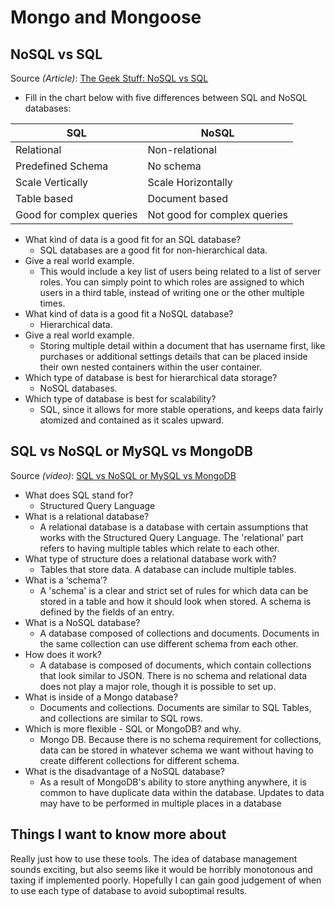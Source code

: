 # Mongo and Mongoose

## NoSQL vs SQL

Source *(Article)*: [The Geek Stuff: NoSQL vs SQL](https://www.thegeekstuff.com/2014/01/sql-vs-nosql-db/?utm_source=tuicool)

* Fill in the chart below with five differences between SQL and NoSQL databases:

| SQL | NoSQL |
|----|----|
| Relational | Non-relational|
| Predefined Schema | No schema |
| Scale Vertically | Scale Horizontally |
| Table based | Document based |
| Good for complex queries | Not good for complex queries |

* What kind of data is a good fit for an SQL database?
  * SQL databases are a good fit for non-hierarchical data.
* Give a real world example.
  * This would include a key list of users being related to a list of server roles. You can simply point to which roles are assigned to which users in a third table, instead of writing one or the other multiple times.
* What kind of data is a good fit a NoSQL database?
  * Hierarchical data.
* Give a real world example.
  * Storing multiple detail within a document that has username first, like purchases or additional settings details that can be placed inside their own nested containers within the user container.
* Which type of database is best for hierarchical data storage?
  * NoSQL databases.
* Which type of database is best for scalability?
  * SQL, since it allows for more stable operations, and keeps data fairly atomized and contained as it scales upward.

## SQL vs NoSQL or MySQL vs MongoDB

Source *(video)*: [SQL vs NoSQL or MySQL vs MongoDB](https://www.youtube.com/watch?v=ZS_kXvOeQ5Y)

* What does SQL stand for?
  * Structured Query Language
* What is a relational database?
  * A relational database is a database with certain assumptions that works with the Structured Query Language. The 'relational' part refers to having multiple tables which relate to each other.
* What type of structure does a relational database work with?
  * Tables that store data. A database can include multiple tables.
* What is a ‘schema’?
  * A 'schema' is a clear and strict set of rules for which data can be stored in a table and how it should look when stored. A schema is defined by the fields of an entry.
* What is a NoSQL database?
  * A database composed of collections and documents. Documents in the same collection can use different schema from each other.
* How does it work?
  * A database is composed of documents, which contain collections that look similar to JSON. There is no schema and relational data does not play a major role, though it is possible to set up.
* What is inside of a Mongo database?
  * Documents and collections. Documents are similar to SQL Tables, and collections are similar to SQL rows.
* Which is more flexible - SQL or MongoDB? and why.
  * Mongo DB. Because there is no schema requirement for collections, data can be stored in whatever schema we want without having to create different collections for different schema.
* What is the disadvantage of a NoSQL database?
  * As a result of MongoDB's ability to store anything anywhere, it is common to have duplicate data within the database. Updates to data may have to be performed in multiple places in a database

## Things I want to know more about

Really just how to use these tools. The idea of database management sounds exciting, but also seems like it would be horribly monotonous and taxing if implemented poorly. Hopefully I can gain good judgement of when to use each type of database to avoid suboptimal results.